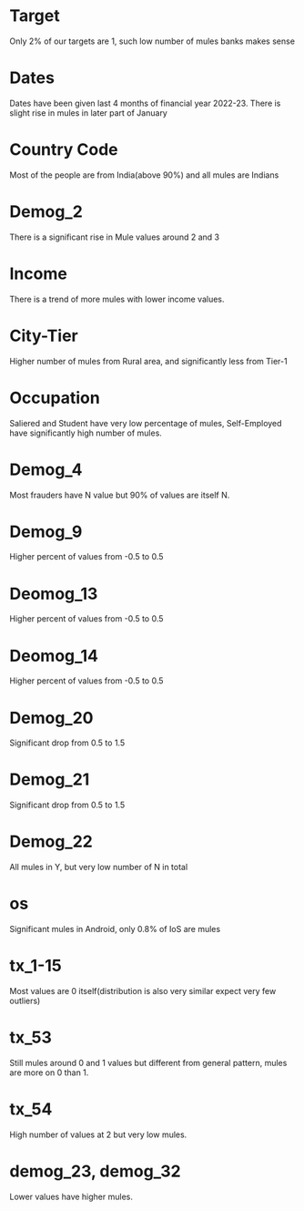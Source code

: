 # Target
Only 2% of our targets are 1, such low number of mules banks makes sense

# Dates
Dates have been given last 4 months of financial year 2022-23. There is slight rise in mules in later part of January

# Country Code
Most of the people are from India(above 90%) and all mules are Indians

# Demog_2
There is a significant rise in Mule values around 2 and 3 

# Income
There is a trend of more mules with lower income values.

# City-Tier
Higher number of mules from Rural area, and significantly less from Tier-1

# Occupation
Saliered and Student have very low percentage of mules, Self-Employed have significantly high number of mules.

# Demog_4
Most frauders have N value but 90% of values are itself N.

# Demog_9
Higher percent of values from -0.5 to 0.5

# Deomog_13
Higher percent of values from -0.5 to 0.5

# Deomog_14
Higher percent of values from -0.5 to 0.5

# Demog_20
Significant drop from 0.5 to 1.5

# Demog_21
Significant drop from 0.5 to 1.5

# Demog_22
All mules in Y, but very low number of N in total

# os
Significant mules in Android, only 0.8% of IoS are mules

# tx_1-15
Most values are 0 itself(distribution is also very similar expect very few outliers)





# tx_53
Still mules around 0 and 1 values but different from general pattern, mules are more on 0 than 1.

# tx_54
High number of values at 2 but very low mules.

# demog_23, demog_32
Lower values have higher mules.

